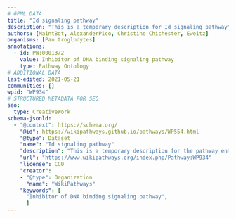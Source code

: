 ```yaml
---
# GPML DATA
title: "Id signaling pathway"
description: "This is a temporary description for Id signaling pathway"
authors: [MaintBot, AlexanderPico, Christine Chichester, Eweitz]
organisms: [Pan troglodytes]
annotations:
  - id: PW:0001372
    value: Inhibitor of DNA binding signaling pathway
    type: Pathway Ontology
# ADDITIONAL DATA
last-edited: 2021-05-21
communities: []
wpid: "WP934"
# STRUCTURED METADATA FOR SEO
seo:
  type: CreativeWork
schema-jsonld:
  - "@context": https://schema.org/
    "@id": https://wikipathways.github.io/pathways/WP554.html
    "@type": Dataset
    "name": "Id signaling pathway"
    "description": "This is a temporary description for the pathway entitled: Id signaling pathway"
    "url": "https://www.wikipathways.org/index.php/Pathway:WP934"
    "license": CC0
    "creator":
    - "@type": Organization
      "name": "WikiPathways"
    "keywords": [
      "Inhibitor of DNA binding signaling pathway",
      ]
---
```

